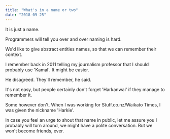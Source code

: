 ```yaml
---
title: "What's in a name or two"
date: "2018-09-25"
---
```


It is just a name.

Programmers will tell you over and over naming is hard.

We'd like to give abstract entities names, so that we can remember their context.

I remember back in 2011 telling my journalism professor that I should probably use 'Kamal'. It might be easier.

He disagreed. They'll remember, he said.

It's not easy, but people certainly don't forget 'Harkanwal' if they manage to remember it.

Some however don't. When I was working for Stuff.co.nz/Waikato Times, I was given the nickname 'Harkie'.

In case you feel an urge to shout that name in public, let me assure you I probably will turn around, we might have a polite conversation. But we won't become friends, ever.
